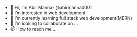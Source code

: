 - 👋 Hi, I’m Abir Manna- @abirmanna0001
- 👀 I’m interested in web development
- 🌱 I’m currently learning full stack web development(MERN)
- 💞️ I’m looking to collaborate on ...
- 📫 How to reach me ...

<!---
abirmanna0001/abirmanna0001 is a ✨ special ✨ repository because its `README.md` (this file) appears on your GitHub profile.
You can click the Preview link to take a look at your changes.
--->
